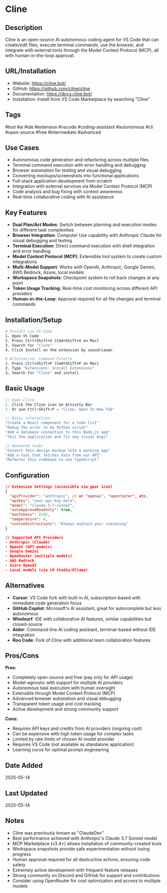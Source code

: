 # Cline

## Description

Cline is an open-source AI autonomous coding agent for VS Code that can create/edit files, execute terminal commands, use the browser, and integrate with external tools through the Model Context Protocol (MCP), all with human-in-the-loop approval.

## URL/Installation

- Website: https://cline.bot/
- GitHub: https://github.com/cline/cline
- Documentation: https://docs.cline.bot/
- Installation: Install from VS Code Marketplace by searching "Cline"

## Tags

#tool #ai #ide #extension #vscode #coding-assistant #autonomous #cli #open-source #free #intermediate #advanced

## Use Cases

- Autonomous code generation and refactoring across multiple files
- Terminal command execution with error handling and debugging
- Browser automation for testing and visual debugging
- Converting mockups/screenshots into functional applications
- Full-stack application development from scratch
- Integration with external services via Model Context Protocol (MCP)
- Code analysis and bug fixing with context awareness
- Real-time collaborative coding with AI assistance

## Key Features

- **Dual Plan/Act Modes**: Switch between planning and execution modes for different task complexities
- **Browser Integration**: Computer Use capability with Anthropic Claude for visual debugging and testing
- **Terminal Execution**: Direct command execution with shell integration and error handling
- **Model Context Protocol (MCP)**: Extensible tool system to create custom integrations
- **Multi-Model Support**: Works with OpenAI, Anthropic, Google Gemini, AWS Bedrock, Azure, local models
- **Workspace Snapshots**: Checkpoint system to roll back changes at any point
- **Token Usage Tracking**: Real-time cost monitoring across different API providers
- **Human-in-the-Loop**: Approval required for all file changes and terminal commands

## Installation/Setup

```bash
# Install via VS Code
1. Open VS Code
2. Press Ctrl+Shift+X (Cmd+Shift+X on Mac)
3. Search for "Cline"
4. Click Install on the extension by saoudrizwan

# Alternative: Command Palette
1. Press Ctrl+Shift+P (Cmd+Shift+P on Mac)
2. Type "Extensions: Install Extensions"
3. Search for "Cline" and install
```

## Basic Usage

```javascript
// Open Cline
1. Click the Cline icon in Activity Bar
2. Or use Ctrl+Shift+P → "Cline: Open In New Tab"

// Basic interaction
"Create a React component for a todo list"
"Debug the error in my Python script"
"Add a database connection to this Node.js app"
"Test the application and fix any visual bugs"

// Advanced tasks
"Convert this design mockup into a working app"
"Add a tool that fetches data from our API"
"Refactor this codebase to use TypeScript"
```

## Configuration

```json
// Extension Settings (accessible via gear icon)
{
  "apiProvider": "anthropic", // or "openai", "openrouter", etc.
  "apiKey": "your-api-key-here",
  "model": "claude-3-7-sonnet",
  "autoApproveReadonly": true,
  "maxTokens": 8192,
  "temperature": 0,
  "customInstructions": "Always explain your reasoning"
}

// Supported API Providers
- Anthropic (Claude)
- OpenAI (GPT models)
- Google Gemini
- OpenRouter (multiple models)
- AWS Bedrock
- Azure OpenAI
- Local models (via LM Studio/Ollama)
```

## Alternatives

- **Cursor**: VS Code fork with built-in AI, subscription-based with immediate code generation focus
- **GitHub Copilot**: Microsoft's AI assistant, great for autocomplete but less autonomous
- **Windsurf**: IDE with collaborative AI features, similar capabilities but closed-source
- **Aider**: Command-line AI coding assistant, terminal-based without IDE integration
- **Roo Code**: Fork of Cline with additional team collaboration features

## Pros/Cons

**Pros:**

- Completely open-source and free (pay only for API usage)
- Model-agnostic with support for multiple AI providers
- Autonomous task execution with human oversight
- Extensible through Model Context Protocol (MCP)
- Advanced browser automation and visual debugging
- Transparent token usage and cost tracking
- Active development and strong community support

**Cons:**

- Requires API keys and credits from AI providers (ongoing cost)
- Can be expensive with high token usage for complex tasks
- Limited by rate limits of chosen AI model provider
- Requires VS Code (not available as standalone application)
- Learning curve for optimal prompt engineering

## Date Added

2025-05-14

## Last Updated

2025-05-14

## Notes

- Cline was previously known as "ClaudeDev"
- Best performance achieved with Anthropic's Claude 3.7 Sonnet model
- MCP Marketplace (v3.4+) allows installation of community-created tools
- Workspace snapshots provide safe experimentation without losing progress
- Human approval required for all destructive actions, ensuring code safety
- Extremely active development with frequent feature releases
- Strong community on Discord and GitHub for support and contributions
- Consider using OpenRouter for cost optimization and access to multiple models
